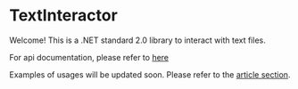 # TextInteractor

Welcome! This is a .NET standard 2.0 library to interact with text files.

For api documentation, please refer to [here](https://zzzrst.github.io/TextInteractor/api/TextInteractor.html)

Examples of usages will be updated soon. Please refer to the [article section](https://zzzrst.github.io/TextInteractor/articles/intro.html).
